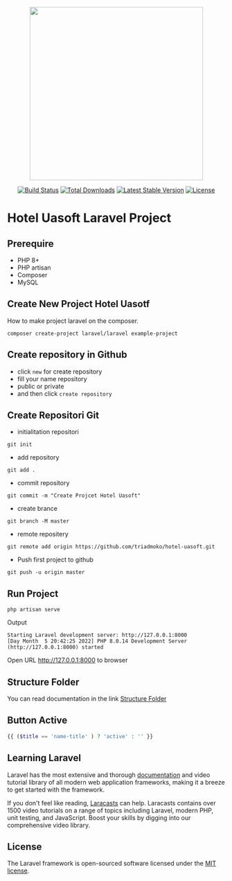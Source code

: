 <p align="center"><a href="https://laravel.com" target="_blank"><img src="https://raw.githubusercontent.com/laravel/art/master/logo-lockup/5%20SVG/2%20CMYK/1%20Full%20Color/laravel-logolockup-cmyk-red.svg" width="400"></a></p>

<p align="center">
<a href="https://travis-ci.org/laravel/framework"><img src="https://travis-ci.org/laravel/framework.svg" alt="Build Status"></a>
<a href="https://packagist.org/packages/laravel/framework"><img src="https://img.shields.io/packagist/dt/laravel/framework" alt="Total Downloads"></a>
<a href="https://packagist.org/packages/laravel/framework"><img src="https://img.shields.io/packagist/v/laravel/framework" alt="Latest Stable Version"></a>
<a href="https://packagist.org/packages/laravel/framework"><img src="https://img.shields.io/packagist/l/laravel/framework" alt="License"></a>
</p>

# Hotel Uasoft Laravel Project
## Prerequire
- PHP 8+
- PHP artisan
- Composer
- MySQL

## Create New Project Hotel Uasotf

How to make project laravel on the composer.

```terminal
composer create-project laravel/laravel example-project
```
## Create repository in Github

- click `new` for create repository
- fill your name repository 
- public or private
- and then click `create repository`

## Create Repositori Git
- initialitation repositori 
```terminal
git init
```
- add repository
```
git add .
```
- commit repository

```
git commit -m "Create Projcet Hotel Uasoft"
```
- create brance 
```
git branch -M master
```
- remote repositery
```
git remote add origin https://github.com/triadmoko/hotel-uasoft.git
```
- Push first project to github
```
git push -u origin master
```
## Run Project
```
php artisan serve
```
Output
```
Starting Laravel development server: http://127.0.0.1:8000
[Day Month  5 20:42:25 2022] PHP 8.0.14 Development Server (http://127.0.0.1:8000) started
```
Open URL http://127.0.0.1:8000 to browser

## Structure Folder
You can read documentation in the link
[Structure Folder]([https://link](https://laravel.com/docs/8.x/structure))

## Button Active
```php
{{ ($title == 'name-title' ) ? 'active' : '' }}
```
## Learning Laravel

Laravel has the most extensive and thorough [documentation](https://laravel.com/docs) and video tutorial library of all modern web application frameworks, making it a breeze to get started with the framework.

If you don't feel like reading, [Laracasts](https://laracasts.com) can help. Laracasts contains over 1500 video tutorials on a range of topics including Laravel, modern PHP, unit testing, and JavaScript. Boost your skills by digging into our comprehensive video library.

## License

The Laravel framework is open-sourced software licensed under the [MIT license](https://opensource.org/licenses/MIT).
